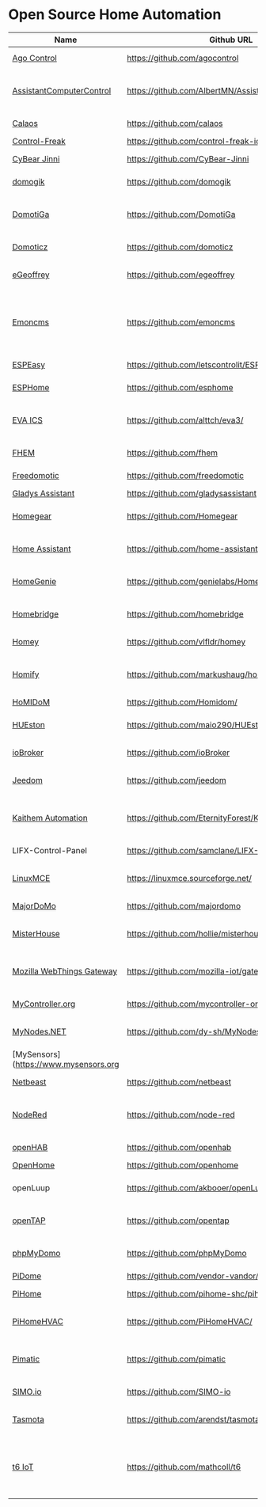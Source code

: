 
# Open Source Home Automation

Name|Github URL|Description  
--|--|---
[Ago Control](http://www.agocontrol.com)|https://github.com/agocontrol|framework for device control
[AssistantComputerControl](https://assistantcomputercontrol.com)|https://github.com/AlbertMN/AssistantComputerControl|Google Home, Amazon Alexa and Microsoft Cortana assistants  
[Calaos](https://calaos.fr/)| https://github.com/calaos |C++ HA server daemon
[Control-Freak](https://controlfreak.guru)|https://github.com/control-freak-ide|discontinued 
[CyBear Jinni](https://cybearjinni.com)|https://github.com/CyBear-Jinni|smart home platform
[domogik](https://domogik.readthedocs.io/en)|https://github.com/domogik|discontinued last commit 2019
[DomotiGa](https://domotiga.nl)|https://github.com/DomotiGa|Home Automation Software written in Gambas Basic and runs on Linux
[Domoticz](https://www.domoticz.com)|https://github.com/domoticz|home automation system
[eGeoffrey](https://www.egeoffrey.com/)|https://github.com/egeoffrey|flexible and extensible framework
[Emoncms](https://emoncms.org/)|https://github.com/emoncms|application for processing, logging and visualising energy, temperature and other
[ESPEasy](https://www.letscontrolit.com/wiki/index.php/ESPEasy)|https://github.com/letscontrolit/ESPEasy|Easy firmware for Domoticz
[ESPHome](https://esphome.io)|https://github.com/esphome|control your ESP8266/ESP32
[EVA ICS](https://www.eva-ics.com)|https://github.com/alttch/eva3/|automated control and monitoring systems development
[FHEM](https://fhem.de)|https://github.com/fhem|perl server for house automation
[Freedomotic](http://www.freedomotic.com)|https://github.com/freedomotic|(IoT) development framework
[Gladys Assistant](https://gladysassistant.com)|https://github.com/gladysassistant|NodeJS
[Homegear](https://www.homegear.eu)|https://github.com/Homegear|Connect Homematic to openHAB/NodeRED
[Home Assistant](https://home-assistant.io)|https://github.com/home-assistant|home automation platform running on Python 3
[HomeGenie](https://homegenie.it)|https://github.com/genielabs/HomeGenie|Home Automaton Server in the Internet Of Things
[Homebridge](https://homebridge.io)|https://github.com/homebridge|lightweight NodeJS server emulates iOS HomeKit API
[Homey](https://www.athom.com/)|https://github.com/vlfldr/homey|home server dashboard
[Homify](https://homify.haugmarkus.de)|https://github.com/markushaug/homify|smart-home platform running on PHP using the Laravel framework
[HoMIDoM](http://www.homidom.com/)|https://github.com/Homidom/|windows domotic
[HUEston](https://github.com/SplittyDev/hueston)|https://github.com/maio290/HUEston|Rust GUI for Philips HUE Lamps under Windows
[ioBroker](https://www.iobroker.net)|https://github.com/ioBroker|integration platform for IOT
[Jeedom](https://www.jeedom.com)|https://github.com/jeedom|complete home-automation software
[Kaithem Automation](https://www.youtube.com/watch?v=Ed1lx-aaTiI)|https://github.com/EternityForest/KaithemAutomation|Python-based home automation server and web IDE.
LIFX-Control-Panel|https://github.com/samclane/LIFX-Control-Panel|LIFX-brand smart-bulbs
[LinuxMCE](http://linuxmce.org)|https://linuxmce.sourceforge.net/|Linux Based home automation software
[MajorDoMo]()|https://github.com/majordomo|Major Domestic Module
[MisterHouse](http://misterhouse.sourceforge.net)|https://github.com/hollie/misterhouse|Pearl home automation program
[Mozilla WebThings Gateway](http://iot.mozilla.org/gateway)|https://github.com/mozilla-iot/gateway|software distribution for smart home gateways
[MyController.org](http://mycontroller.org/)|https://github.com/mycontroller-org/|Controller MySensors devices
[MyNodes.NET](http://www.mynodes.net/)|https://github.com/dy-sh/MyNodes.NET|create your smart devices, automate them
[MySensors](https://www.mysensors.org||Community
[Netbeast](http://netbeast.co)|https://github.com/netbeast|IoT development platform
[NodeRed](https://nodered.org/)|https://github.com/node-red|Low-code programming for event-driven applications
[openHAB](https://www.openhab.org)|https://github.com/openhab|Java-based home automation
[OpenHome](https://www.openhome.org/wiki)|https://github.com/openhome|
openLuup|https://github.com/akbooer/openLuup|ure-Lua open-source emulation of Vera Luup
[openTAP](https://blog.opentap.io/opentap-for-home-automation)|https://github.com/opentap|unique path to automate your residence
[phpMyDomo](https://www.phpmydomo.org)|https://github.com/phpMyDomo|Control any Home Automation Software
[PiDome](http://www.pidome.org/)|https://github.com/vendor-vandor/pidome-unofficial|set of tools
[PiHome](https://www.pihome.eu/)|https://github.com/pihome-shc/pihome|Smart Heating Control
[PiHomeHVAC](https://www.pihome.eu/)|https://github.com/PiHomeHVAC/|Smart Heating, Ventilation and Air Conditioning
[Pimatic](http://pimatic.org/)|https://github.com/pimatic|ome automation server and framework for the raspberry pi 
[SIMO.io](http://simo.io)|https://github.com/SIMO-io|smart home automation
[Tasmota](https://tasmota.github.io/docs)|https://github.com/arendst/tasmota/|ESP8266 with easy configuration using webUI
[t6 IoT](https://api.internetcollaboratif.info)|https://github.com/mathcoll/t6|IoT platform to connect physical Objects with time-series DB and perform Data Analysis
